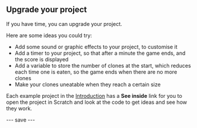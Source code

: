 ## Upgrade your project

If you have time, you can upgrade your project.

Here are some ideas you could try:
- Add some sound or graphic effects to your project, to customise it
- Add a timer to your project, so that after a minute the game ends, and the score is displayed
- Add a variable to store the number of clones at the start, which reduces each time one is eaten, so the game ends when there are no more clones
- Make your clones uneatable when they reach a certain size

Each example project in the [Introduction](.) has a **See inside** link for you to open the project in Scratch and look at the code to get ideas and see how they work.

--- save ---
